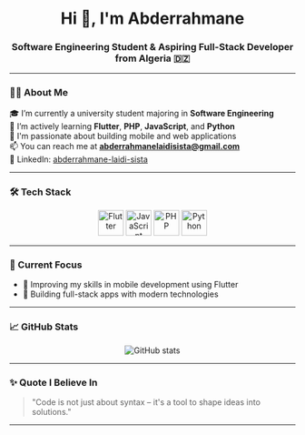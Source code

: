 <h1 align="center">Hi 👋, I'm Abderrahmane</h1>
<h3 align="center">Software Engineering Student & Aspiring Full-Stack Developer from Algeria 🇩🇿</h3>

---

### 👨‍🎓 About Me

🎓 I’m currently a university student majoring in **Software Engineering**  
🌱 I’m actively learning **Flutter**, **PHP**, **JavaScript**, and **Python**  
🚀 I'm passionate about building mobile and web applications  
📫 You can reach me at **abderrahmanelaidisista@gmail.com**  
💼 LinkedIn: [abderrahmane-laidi-sista](https://www.linkedin.com/in/abderrahmane-laidi-sista)

---

### 🛠️ Tech Stack

<p align="center">
  <img src="https://cdn.jsdelivr.net/gh/devicons/devicon/icons/flutter/flutter-original.svg" width="45" title="Flutter" />
  <img src="https://cdn.jsdelivr.net/gh/devicons/devicon/icons/javascript/javascript-original.svg" width="45" title="JavaScript" />
  <img src="https://cdn.jsdelivr.net/gh/devicons/devicon/icons/php/php-original.svg" width="45" title="PHP" />
  <img src="https://cdn.jsdelivr.net/gh/devicons/devicon/icons/python/python-original.svg" width="45" title="Python" />
</p>

---

### 📌 Current Focus

- 🔭 Improving my skills in mobile development using Flutter  
- 🧠 Building full-stack apps with modern technologies  

---

### 📈 GitHub Stats

<p align="center">
  <img src="https://github-readme-stats.vercel.app/api?username=abderrahmane-laidisista&show_icons=true&theme=radical" alt="GitHub stats" />
</p>

---

### ✨ Quote I Believe In

> "Code is not just about syntax – it's a tool to shape ideas into solutions."

---

